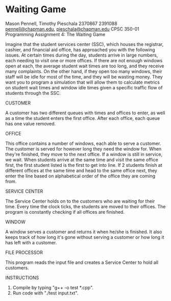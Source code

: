 # Waiting Game
Mason Pennell, Timothy Pieschala
2370867 2391088
pennell@chapman.edu, pieschala@chapman.edu
CPSC 350-01
Programming Assignment 4: The Waiting Game

Imagine that the student services center (SSC), which houses the registrar, cashier, and financial aid office, has approached you with the following issues. At certain times during the day, students arrive in large numbers, each needing to visit one or more offices. If there are not enough windows open at each, the average student wait times are too long, and they receive many complaints. On the other hand, if they open too many windows, their staff will be idle for most of the time, and they will be wasting money. They want you to program a simulation that will allow them to calculate metrics on student wait times and window idle times given a specific traffic flow of students through the SSC.

CUSTOMER

  A customer has two different queues with times and offices to enter, as well as a time the student enters the first office. After each office, each queue has one value removed.

OFFICE

  This office contains a number of windows, each able to serve a customer. The customer is served for however long they need the window for. When they're finished, they move to the next office. If a window is still in service, we wait. When students arrive at the same time and visit the same office first, the first student listed is the first to get into line. If 2 students finish at different offices at the same time and head to the same office next, they enter the line based on alphabetical order of the office they are coming from.

SERVICE CENTER

  The Service Center holds on to the customers who are waiting for their time. Every time the clock ticks, the students are moved to their offices. The program is constantly checking if all offices are finished.

WINDOW

  A window serves a customer and returns it when he/she is finished. It also keeps track of how long it's gone without serving a customer or how long it has left with a customer.

FILE PROCESSOR

  This program reads the input file and creates a Service Center to hold all customers.

INSTRUCTIONS

1. Compile by typing "g++ -o test *.cpp".
2. Run code with "./test input.txt".